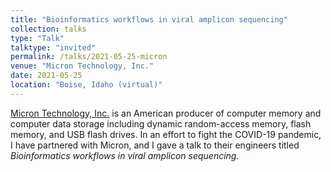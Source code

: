 ```yaml
---
title: "Bioinformatics workflows in viral amplicon sequencing"
collection: talks
type: "Talk"
talktype: "invited"
permalink: /talks/2021-05-25-micron
venue: "Micron Technology, Inc."
date: 2021-05-25
location: "Boise, Idaho (virtual)"
---
```


<a href="https://www.micron.com/" target="_blank">Micron Technology, Inc.</a> is an American producer of computer memory and computer data storage including dynamic random-access memory, flash memory, and USB flash drives. In an effort to fight the COVID-19 pandemic, I have partnered with Micron, and I gave a talk to their engineers titled <i>Bioinformatics workflows in viral amplicon sequencing</i>.
